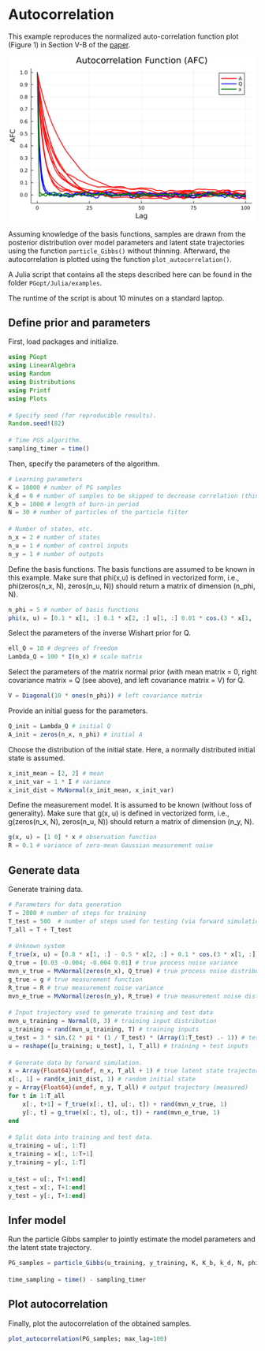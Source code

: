 # Autocorrelation

This example reproduces the normalized auto-correlation function plot (Figure 1) in Section V-B of the [paper](../reference.md). 

![autocorrelation](../assets/autocorrelation.svg)

Assuming knowledge of the basis functions, samples are drawn from the posterior distribution over model parameters and latent state trajectories using the function `particle_Gibbs()` without thinning. Afterward, the autocorrelation is plotted using the function `plot_autocorrelation()`.

A Julia script that contains all the steps described here can be found in the folder `PGopt/Julia/examples`.

The runtime of the script is about 10 minutes on a standard laptop.

## Define prior and parameters
First, load packages and initialize.
```julia
using PGopt
using LinearAlgebra
using Random
using Distributions
using Printf
using Plots

# Specify seed (for reproducible results).
Random.seed!(82)

# Time PGS algorithm.
sampling_timer = time()
```
Then, specify the parameters of the algorithm.
```julia
# Learning parameters
K = 10000 # number of PG samples
k_d = 0 # number of samples to be skipped to decrease correlation (thinning)
K_b = 1000 # length of burn-in period
N = 30 # number of particles of the particle filter

# Number of states, etc.
n_x = 2 # number of states
n_u = 1 # number of control inputs
n_y = 1 # number of outputs
```
Define the basis functions. The basis functions are assumed to be known in this example. Make sure that phi(x,u) is defined in vectorized form, i.e., phi(zeros(n_x, N), zeros(n_u, N)) should return a matrix of dimension (n_phi, N).
```julia
n_phi = 5 # number of basis functions
phi(x, u) = [0.1 * x[1, :] 0.1 * x[2, :] u[1, :] 0.01 * cos.(3 * x[1, :]) .* x[2, :] 0.1 * sin.(2 * x[2, :]) .* u[1, :]]' # basis functions
```
Select the parameters of the inverse Wishart prior for Q.
```julia
ell_Q = 10 # degrees of freedom
Lambda_Q = 100 * I(n_x) # scale matrix
```
Select the parameters of the matrix normal prior (with mean matrix = 0, right covariance matrix = Q (see above), and left covariance matrix = V) for Q.
```julia
V = Diagonal(10 * ones(n_phi)) # left covariance matrix
```
Provide an initial guess for the parameters.
```julia
Q_init = Lambda_Q # initial Q
A_init = zeros(n_x, n_phi) # initial A
```
Choose the distribution of the initial state. Here, a normally distributed initial state is assumed.
```julia
x_init_mean = [2, 2] # mean
x_init_var = 1 * I # variance
x_init_dist = MvNormal(x_init_mean, x_init_var)
```
Define the measurement model. It is assumed to be known (without loss of generality). Make sure that g(x, u) is defined in vectorized form, i.e., g(zeros(n_x, N), zeros(n_u, N)) should return a matrix of dimension (n_y, N).
```julia
g(x, u) = [1 0] * x # observation function
R = 0.1 # variance of zero-mean Gaussian measurement noise
```
## Generate data
Generate training data.
```julia
# Parameters for data generation
T = 2000 # number of steps for training
T_test = 500  # number of steps used for testing (via forward simulation - see below)
T_all = T + T_test

# Unknown system
f_true(x, u) = [0.8 * x[1, :] - 0.5 * x[2, :] + 0.1 * cos.(3 * x[1, :]) .* x[2, :]; 0.4 * x[1, :] + 0.5 * x[2,:] + (ones(size(x, 2)) + 0.3 * sin.(2 * x[2, :])) .* u[1, :]] # true state transition function
Q_true = [0.03 -0.004; -0.004 0.01] # true process noise variance
mvn_v_true = MvNormal(zeros(n_x), Q_true) # true process noise distribution
g_true = g # true measurement function
R_true = R # true measurement noise variance
mvn_e_true = MvNormal(zeros(n_y), R_true) # true measurement noise distribution

# Input trajectory used to generate training and test data
mvn_u_training = Normal(0, 3) # training input distribution
u_training = rand(mvn_u_training, T) # training inputs
u_test = 3 * sin.(2 * pi * (1 / T_test) * (Array(1:T_test) .- 1)) # test inputs
u = reshape([u_training; u_test], 1, T_all) # training + test inputs

# Generate data by forward simulation.
x = Array{Float64}(undef, n_x, T_all + 1) # true latent state trajectory
x[:, 1] = rand(x_init_dist, 1) # random initial state
y = Array{Float64}(undef, n_y, T_all) # output trajectory (measured)
for t in 1:T_all
    x[:, t+1] = f_true(x[:, t], u[:, t]) + rand(mvn_v_true, 1)
    y[:, t] = g_true(x[:, t], u[:, t]) + rand(mvn_e_true, 1)
end

# Split data into training and test data.
u_training = u[:, 1:T]
x_training = x[:, 1:T+1]
y_training = y[:, 1:T]

u_test = u[:, T+1:end]
x_test = x[:, T+1:end]
y_test = y[:, T+1:end]

```
## Infer model
Run the particle Gibbs sampler to jointly estimate the model parameters and the latent state trajectory.
```julia
PG_samples = particle_Gibbs(u_training, y_training, K, K_b, k_d, N, phi, Lambda_Q, ell_Q, Q_init, V, A_init, x_init_dist, g, R)

time_sampling = time() - sampling_timer
```
## Plot autocorrelation
Finally, plot the autocorrelation of the obtained samples.
```julia
plot_autocorrelation(PG_samples; max_lag=100)
```